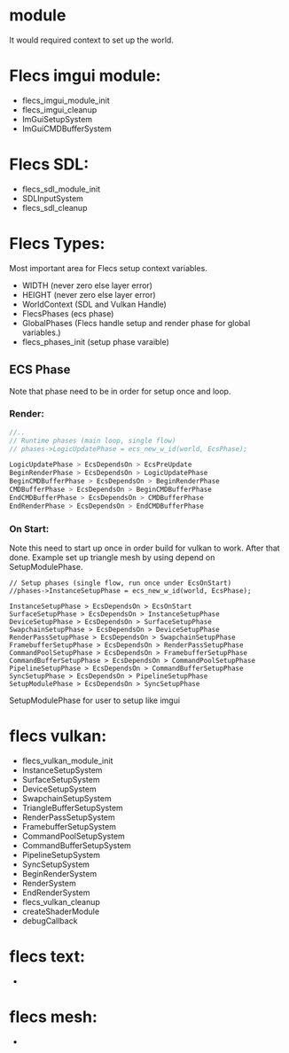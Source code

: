 # module
  It would required context to set up the world.

# Flecs imgui module:
 * flecs_imgui_module_init
 * flecs_imgui_cleanup
 * ImGuiSetupSystem
 * ImGuiCMDBufferSystem

# Flecs SDL:
 * flecs_sdl_module_init
 * SDLInputSystem
 * flecs_sdl_cleanup

# Flecs Types:
  Most important area for Flecs setup context variables.
 * WIDTH (never zero else layer error)
 * HEIGHT (never zero else layer error)
 * WorldContext (SDL and Vulkan Handle)
 * FlecsPhases (ecs phase)
 * GlobalPhases (Flecs handle setup and render phase for global variables.)
 * flecs_phases_init (setup phase varaible)

## ECS Phase
  Note that phase need to be in order for setup once and loop.

### Render:
```c
//..
// Runtime phases (main loop, single flow)
// phases->LogicUpdatePhase = ecs_new_w_id(world, EcsPhase);

LogicUpdatePhase > EcsDependsOn > EcsPreUpdate
BeginRenderPhase > EcsDependsOn > LogicUpdatePhase
BeginCMDBufferPhase > EcsDependsOn > BeginRenderPhase
CMDBufferPhase > EcsDependsOn > BeginCMDBufferPhase
EndCMDBufferPhase > EcsDependsOn > CMDBufferPhase
EndRenderPhase > EcsDependsOn > EndCMDBufferPhase
```
### On Start:
  Note this need to start up once in order build for vulkan to work. After that done. Example set up triangle mesh by using depend on SetupModulePhase.
```
// Setup phases (single flow, run once under EcsOnStart)
//phases->InstanceSetupPhase = ecs_new_w_id(world, EcsPhase);

InstanceSetupPhase > EcsDependsOn > EcsOnStart
SurfaceSetupPhase > EcsDependsOn > InstanceSetupPhase
DeviceSetupPhase > EcsDependsOn > SurfaceSetupPhase
SwapchainSetupPhase > EcsDependsOn > DeviceSetupPhase
RenderPassSetupPhase > EcsDependsOn > SwapchainSetupPhase
FramebufferSetupPhase > EcsDependsOn > RenderPassSetupPhase
CommandPoolSetupPhase > EcsDependsOn > FramebufferSetupPhase
CommandBufferSetupPhase > EcsDependsOn > CommandPoolSetupPhase
PipelineSetupPhase > EcsDependsOn > CommandBufferSetupPhase
SyncSetupPhase > EcsDependsOn > PipelineSetupPhase
SetupModulePhase > EcsDependsOn > SyncSetupPhase
```
SetupModulePhase for user to setup like imgui

# flecs vulkan:
 * flecs_vulkan_module_init
 * InstanceSetupSystem
 * SurfaceSetupSystem
 * DeviceSetupSystem
 * SwapchainSetupSystem
 * TriangleBufferSetupSystem
 * RenderPassSetupSystem
 * FramebufferSetupSystem
 * CommandPoolSetupSystem
 * CommandBufferSetupSystem
 * PipelineSetupSystem
 * SyncSetupSystem
 * BeginRenderSystem
 * RenderSystem
 * EndRenderSystem
 * flecs_vulkan_cleanup
 * createShaderModule
 * debugCallback

# flecs text:
 * 

# flecs mesh:
 * 